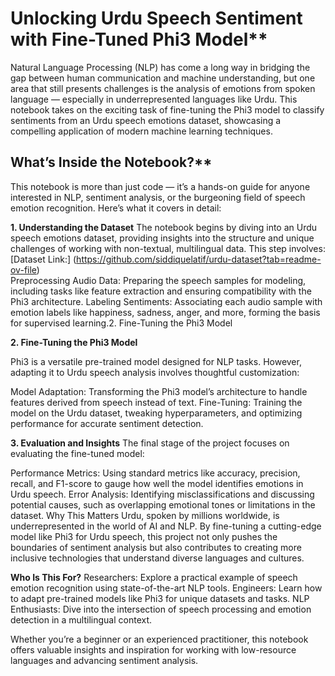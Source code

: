 # Unlocking Urdu Speech Sentiment with Fine-Tuned Phi3 Model**

Natural Language Processing (NLP) has come a long way in bridging the gap between human communication and machine understanding, but one area that still presents challenges is the analysis of emotions from spoken language — especially in underrepresented languages like Urdu. This notebook takes on the exciting task of fine-tuning the Phi3 model to classify sentiments from an Urdu speech emotions dataset, showcasing a compelling application of modern machine learning techniques.

## What’s Inside the Notebook?**
This notebook is more than just code — it’s a hands-on guide for anyone interested in NLP, sentiment analysis, or the burgeoning field of speech emotion recognition. Here’s what it covers in detail:

**1. Understanding the Dataset**
The notebook begins by diving into an Urdu speech emotions dataset, providing insights into the structure and unique challenges of working with non-textual, multilingual data. This step involves:
[Dataset Link:] (https://github.com/siddiquelatif/urdu-dataset?tab=readme-ov-file) <br>
Preprocessing Audio Data: Preparing the speech samples for modeling, including tasks like feature extraction and ensuring compatibility with the Phi3 architecture.
Labeling Sentiments: Associating each audio sample with emotion labels like happiness, sadness, anger, and more, forming the basis for supervised learning.2. Fine-Tuning the Phi3 Model

**2. Fine-Tuning the Phi3 Model**

Phi3 is a versatile pre-trained model designed for NLP tasks. However, adapting it to Urdu speech analysis involves thoughtful customization:

Model Adaptation: Transforming the Phi3 model’s architecture to handle features derived from speech instead of text.
Fine-Tuning: Training the model on the Urdu dataset, tweaking hyperparameters, and optimizing performance for accurate sentiment detection.

**3. Evaluation and Insights**
The final stage of the project focuses on evaluating the fine-tuned model:

Performance Metrics: Using standard metrics like accuracy, precision, recall, and F1-score to gauge how well the model identifies emotions in Urdu speech.
Error Analysis: Identifying misclassifications and discussing potential causes, such as overlapping emotional tones or limitations in the dataset.
Why This Matters
Urdu, spoken by millions worldwide, is underrepresented in the world of AI and NLP. By fine-tuning a cutting-edge model like Phi3 for Urdu speech, this project not only pushes the boundaries of sentiment analysis but also contributes to creating more inclusive technologies that understand diverse languages and cultures.

**Who Is This For?**
Researchers: Explore a practical example of speech emotion recognition using state-of-the-art NLP tools.
Engineers: Learn how to adapt pre-trained models like Phi3 for unique datasets and tasks.
NLP Enthusiasts: Dive into the intersection of speech processing and emotion detection in a multilingual context.

Whether you’re a beginner or an experienced practitioner, this notebook offers valuable insights and inspiration for working with low-resource languages and advancing sentiment analysis.





